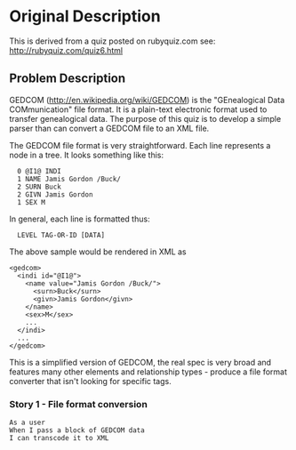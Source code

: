 # Original Description

This is derived from a quiz posted on rubyquiz.com see: http://rubyquiz.com/quiz6.html

## Problem Description

GEDCOM (http://en.wikipedia.org/wiki/GEDCOM) is the "GEnealogical Data COMmunication" file format. It is a plain-text electronic format used to transfer genealogical data. The purpose of this quiz is to develop a simple parser than can convert a GEDCOM file to an XML file.

The GEDCOM file format is very straightforward. Each line represents a node in a tree. It looks something like this:

      0 @I1@ INDI
      1 NAME Jamis Gordon /Buck/
      2 SURN Buck
      2 GIVN Jamis Gordon
      1 SEX M

In general, each line is formatted thus:

      LEVEL TAG-OR-ID [DATA]


The above sample would be rendered in XML as

    <gedcom>
      <indi id="@I1@">
        <name value="Jamis Gordon /Buck/">
          <surn>Buck</surn>
          <givn>Jamis Gordon</givn>
        </name>
        <sex>M</sex>
        ...
      </indi>
      ...
    </gedcom>

This is a simplified version of GEDCOM, the real spec is very broad and features many other elements and relationship types - produce a file format converter that isn't looking for specific tags.

### Story 1 - File format conversion

    As a user
    When I pass a block of GEDCOM data
    I can transcode it to XML
